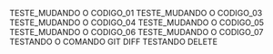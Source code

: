 TESTE_MUDANDO O CODIGO_01
TESTE_MUDANDO O CODIGO_03
TESTE_MUDANDO O CODIGO_04
TESTE_MUDANDO O CODIGO_05
TESTE_MUDANDO O CODIGO_06
TESTE_MUDANDO O CODIGO_07
TESTANDO O COMANDO GIT DIFF
TESTANDO DELETE
